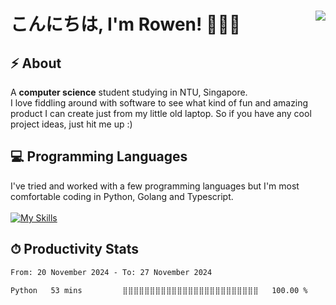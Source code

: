 <h1 align='left'>
  こんにちは, I'm Rowen! 🙇🏼‍♂️
</a> &nbsp;&nbsp;

<a href="https://www.linkedin.com/in/kaiseong/"> 
  <img align='right' src="https://img.shields.io/badge/LinkedIn-0077B5?style=for-the-badge&logo=linkedin&logoColor=white" >
</a> &nbsp;&nbsp;  
</h1>

## ⚡ About 
A **computer science** student studying in NTU, Singapore. 
<br>
I love fiddling around with software to see what kind of fun and amazing product I can create just from my little old laptop. So if you have any cool project ideas, just hit me up :)

## 💻 Programming Languages
I've tried and worked with a few programming languages but I'm most comfortable coding in Python, Golang and Typescript.<br><br> 
[![My Skills](https://skillicons.dev/icons?i=python,go,java,ts,js,c,cpp)](https://skillicons.dev)

## ⏱ Productivity Stats
<!--START_SECTION:waka-->

```txt
From: 20 November 2024 - To: 27 November 2024

Python   53 mins         ⣿⣿⣿⣿⣿⣿⣿⣿⣿⣿⣿⣿⣿⣿⣿⣿⣿⣿⣿⣿⣿⣿⣿⣿⣿   100.00 %
```

<!--END_SECTION:waka-->
